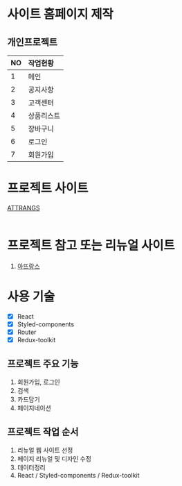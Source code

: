 # 사이트 홈페이지 제작

## 개인프로젝트
|   NO  |  작업현황  |
|:------|:---------|
|   1   |   메인   |
|   2   |   공지사항   |
|   3   |   고객센터   |
|   4   |   상품리스트  |
|   5   |   장바구니   |
|   6   |   로그인   |
|   7   |   회원가입  |

# 프로젝트 사이트

<a href="깃/dist/" target="_blank">
ATTRANGS
<a>

<br>
<br>

# 프로젝트 참고 또는 리뉴얼 사이트
1. <a href="" target="_blank">아뜨랑스</a>

# 사용 기술
- [x] React
- [x] Styled-components
- [x] Router
- [x] Redux-toolkit

## 프로젝트 주요 기능
1. 회원가입, 로그인
2. 검색
3. 카드담기
4. 페이지네이션

## 프로젝트 작업 순서
1. 리뉴얼 웹 사이트 선정
2. 페이지 리뉴얼 및 디자인 수정
3. 데이터정리
4. React / Styled-components / Redux-toolkit

